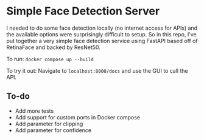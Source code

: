 # Simple Face Detection Server

I needed to do some face detection locally (no internet access for APIs) and the available options were surprisingly difficult to setup. So in this repo, I've put together a very simple face detection service using FastAPI based off of RetinaFace and backed by ResNet50.

To run:
`docker compose up --build`

To try it out:
Navigate to `localhost:8000/docs` and use the GUI to call the API.


## To-do
- Add more tests
- Add support for custom ports in Docker compose
- Add parameter for clipping
- Add parameter for confidence
